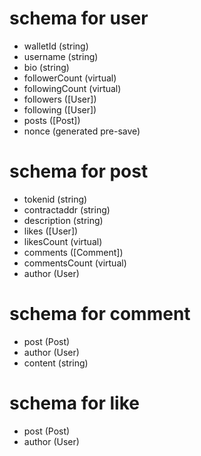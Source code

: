 # schema for user

- walletId (string)
- username (string)
- bio (string)
- followerCount (virtual)
- followingCount (virtual)
- followers ([User])
- following ([User])
- posts ([Post])
- nonce (generated pre-save)

# schema for post

- tokenid (string)
- contractaddr (string)
- description (string)
- likes ([User])
- likesCount (virtual)
- comments ([Comment])
- commentsCount (virtual)
- author (User)

# schema for comment

- post (Post)
- author (User)
- content (string)

# schema for like

- post (Post)
- author (User)
